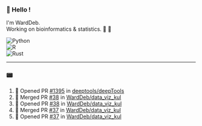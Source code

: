 ### :robot: Hello !

I'm WardDeb.  
Working on bioinformatics & statistics. 🧬 🧪  

![Python](https://img.shields.io/badge/python-3670A0?style=for-the-badge&logo=python&logoColor=ffdd54)  
![R](https://img.shields.io/badge/r-%23276DC3.svg?style=for-the-badge&logo=r&logoColor=white)  
![Rust](https://img.shields.io/badge/rust-%23000000.svg?style=for-the-badge&logo=rust&logoColor=white)  

---

### :pager:

<!--START_SECTION:activity-->
1. 💪 Opened PR [#1395](https://github.com/deeptools/deepTools/pull/1395) in [deeptools/deepTools](https://github.com/deeptools/deepTools)
2. 🎉 Merged PR [#38](https://github.com/WardDeb/data_viz_kul/pull/38) in [WardDeb/data_viz_kul](https://github.com/WardDeb/data_viz_kul)
3. 💪 Opened PR [#38](https://github.com/WardDeb/data_viz_kul/pull/38) in [WardDeb/data_viz_kul](https://github.com/WardDeb/data_viz_kul)
4. 🎉 Merged PR [#37](https://github.com/WardDeb/data_viz_kul/pull/37) in [WardDeb/data_viz_kul](https://github.com/WardDeb/data_viz_kul)
5. 💪 Opened PR [#37](https://github.com/WardDeb/data_viz_kul/pull/37) in [WardDeb/data_viz_kul](https://github.com/WardDeb/data_viz_kul)
<!--END_SECTION:activity-->

